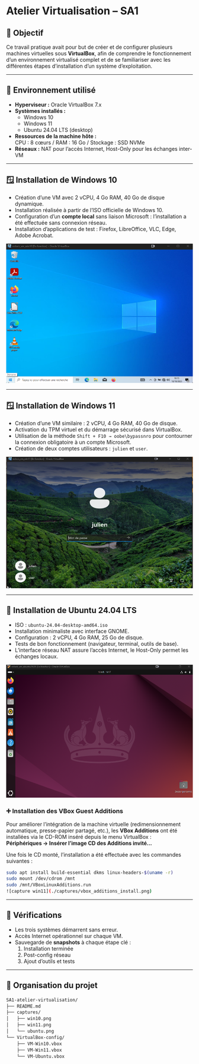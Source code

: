 
# Atelier Virtualisation – SA1

## 🎯 Objectif
Ce travail pratique avait pour but de créer et de configurer plusieurs machines virtuelles sous **VirtualBox**, afin de comprendre le fonctionnement d’un environnement virtualisé complet et de se familiariser avec les différentes étapes d’installation d’un système d’exploitation.

---

## 🧰 Environnement utilisé
- **Hyperviseur :** Oracle VirtualBox 7.x  
- **Systèmes installés :**
  - Windows 10
  - Windows 11
  - Ubuntu 24.04 LTS (desktop)
- **Ressources de la machine hôte :**  
  CPU : 8 cœurs / RAM : 16 Go / Stockage : SSD NVMe  
- **Réseaux :** NAT pour l’accès Internet, Host-Only pour les échanges inter-VM

---

## 🪟 Installation de Windows 10
- Création d’une VM avec 2 vCPU, 4 Go RAM, 40 Go de disque dynamique.  
- Installation réalisée à partir de l’ISO officielle de Windows 10.  
- Configuration d’un **compte local** sans liaison Microsoft : l’installation a été effectuée sans connexion réseau.
- Installation d’applications de test : Firefox, LibreOffice, VLC, Edge, Adobe Acrobat.

![capture win10](./captures/win10.png)

---

## 🪟 Installation de Windows 11
- Création d’une VM similaire : 2 vCPU, 4 Go RAM, 40 Go de disque.  
- Activation du TPM virtuel et du démarrage sécurisé dans VirtualBox.  
- Utilisation de la méthode `Shift + F10 → oobe\bypassnro` pour contourner la connexion obligatoire à un compte Microsoft.  
- Création de deux comptes utilisateurs : `julien` et `user`.

![capture win11](./captures/win11.png)

---

## 🐧 Installation de Ubuntu 24.04 LTS
- ISO : `ubuntu-24.04-desktop-amd64.iso`  
- Installation minimaliste avec interface GNOME.  
- Configuration : 2 vCPU, 4 Go RAM, 25 Go de disque.  
- Tests de bon fonctionnement (navigateur, terminal, outils de base).  
- L’interface réseau NAT assure l’accès Internet, le Host-Only permet les échanges locaux.

![capture ubuntu](./captures/ubuntu.png)

### ➕ Installation des VBox Guest Additions
Pour améliorer l’intégration de la machine virtuelle (redimensionnement automatique, presse-papier partagé, etc.), les **VBox Additions** ont été installées via le CD-ROM inséré depuis le menu VirtualBox :  
**Périphériques → Insérer l’image CD des Additions invité...**

Une fois le CD monté, l’installation a été effectuée avec les commandes suivantes :

```bash
sudo apt install build-essential dkms linux-headers-$(uname -r)
sudo mount /dev/cdrom /mnt
sudo /mnt/VBoxLinuxAdditions.run
![capture win11](./captures/vbox_additions_install.png)
```

---

## 🧩 Vérifications
- Les trois systèmes démarrent sans erreur.  
- Accès Internet opérationnel sur chaque VM.  
- Sauvegarde de **snapshots** à chaque étape clé :  
  1. Installation terminée  
  2. Post-config réseau  
  3. Ajout d’outils et tests

---

## 📁 Organisation du projet
```bash
SA1-atelier-virtualisation/
├── README.md
├── captures/
│   ├── win10.png
│   ├── win11.png
│   └── ubuntu.png
└── VirtualBox-config/
    ├── VM-Win10.vbox
    ├── VM-Win11.vbox
    └── VM-Ubuntu.vbox
